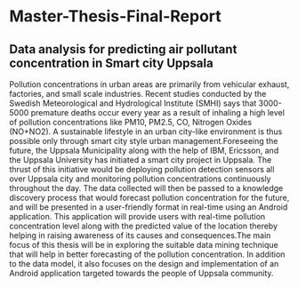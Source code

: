 # Master-Thesis-Final-Report

## Data analysis for predicting air pollutant concentration in Smart city Uppsala

Pollution concentrations in urban areas are primarily from vehicular exhaust, factories, and small scale industries. 
Recent studies conducted by the Swedish Meteorological and Hydrological Institute (SMHI) says that 3000-5000 premature deaths 
occur every year as a result of inhaling a high level of pollution concentrations like PM10, PM2.5, CO, Nitrogen Oxides 
(NO+NO2). A sustainable lifestyle in an urban city-like environment is thus possible only through smart city style urban 
management.Foreseeing the future, the Uppsala Municipality along with the help of IBM, Ericsson, and the Uppsala University 
has initiated a smart city project in Uppsala. The thrust of this initiative would be deploying pollution detection sensors 
all over Uppsala city and monitoring pollution concentrations continuously throughout the day. The data collected will then 
be passed to a knowledge discovery process that would forecast pollution concentration for the future, and will be presented 
in a user-friendly format in real-time using an Android application. This application will provide users with real-time 
pollution concentration level along with the predicted value of the location thereby helping in raising awareness of its 
causes and consequences.The main focus of this thesis will be in exploring the suitable data mining technique that will help 
in better forecasting of the pollution concentration. In addition to the data model, it also focuses on the design and 
implementation of an Android application targeted towards the people of Uppsala community.
